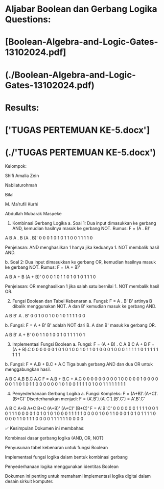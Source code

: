 # Aljabar Boolean dan Gerbang Logika Questions:
# [Boolean-Algebra-and-Logic-Gates-13102024.pdf]
# (./Boolean-Algebra-and-Logic-Gates-13102024.pdf)
# Results:
# ['TUGAS PERTEMUAN KE-5.docx']
# (./'TUGAS PERTEMUAN KE-5.docx')


Kelompok:

Shifi Amalia Zein

Nabilaturohmah

Bilal

M. Ma’rufil Kurhi

Abdullah Mubarak Maspeke

1. Kombinasi Gerbang Logika
a. Soal 1:
Dua input dimasukkan ke gerbang AND, kemudian hasilnya masuk ke gerbang NOT.
Rumus: F = (A . B)'

A	B	A . B	(A . B)'
0	0	0	1
0	1	0	1
1	0	0	1
1	1	1	0

Penjelasan:
AND menghasilkan 1 hanya jika keduanya 1. NOT membalik hasil AND.

b. Soal 2:
Dua input dimasukkan ke gerbang OR, kemudian hasilnya masuk ke gerbang NOT.
Rumus: F = (A + B)'

A	B	A + B	(A + B)'
0	0	0	1
0	1	1	0
1	0	1	0
1	1	1	0

Penjelasan:
OR menghasilkan 1 jika salah satu bernilai 1. NOT membalik hasil OR.

2. Fungsi Boolean dan Tabel Kebenaran
a. Fungsi: F = A . B'
B' artinya B dibalik menggunakan NOT.
A dan B' kemudian masuk ke gerbang AND.

A	B	B'	A . B'
0	0	1	0
0	1	0	0
1	0	1	1
1	1	0	0

b. Fungsi: F = A + B'
B' adalah NOT dari B. A dan B' masuk ke gerbang OR.

A	B	B'	A + B'
0	0	1	1
0	1	0	0
1	0	1	1
1	1	0	1

3. Implementasi Fungsi Boolean
a. Fungsi: F = (A + B) . C
A	B	C	A + B	F = (A + B).C
0	0	0	0	0
0	1	0	1	0
1	0	0	1	0
1	1	0	1	0
0	0	1	0	0
0	1	1	1	1
1	0	1	1	1
1	1	1	1	1

b. Fungsi: F = A.B + B.C + A.C
Tiga buah gerbang AND dan dua OR untuk menggabungkan hasil.

A	B	C	A.B	B.C	A.C	F = A.B + B.C + A.C
0	0	0	0	0	0	0
0	0	1	0	0	0	0
0	1	0	0	0	0	0
0	1	1	0	1	0	1
1	0	0	0	0	0	0
1	0	1	0	0	1	1
1	1	0	1	0	0	1
1	1	1	1	1	1	1

4. Penyederhanaan Gerbang Logika
a. Fungsi Kompleks: F = (A+B)'.(A+C)'.(B+C)'
Disederhanakan menjadi:
F = (A'.B').(A'.C').(B'.C') = A'.B'.C'

A	B	C	A+B	A+C	B+C	(A+B)'	(A+C)'	(B+C)'	F = A'.B'.C'
0	0	0	0	0	0	1	1	1	1
0	0	1	0	1	1	1	0	0	0
0	1	0	1	0	1	0	1	0	0
0	1	1	1	1	1	0	0	0	0
1	0	0	1	1	0	0	0	1	0
1	0	1	1	1	1	0	0	0	0
1	1	0	1	1	1	0	0	0	0
1	1	1	1	1	1	0	0	0	0

✅ Kesimpulan
Dokumen ini membahas:

Kombinasi dasar gerbang logika (AND, OR, NOT)

Penyusunan tabel kebenaran untuk fungsi Boolean

Implementasi fungsi logika dalam bentuk kombinasi gerbang

Penyederhanaan logika menggunakan identitas Boolean

Dokumen ini penting untuk memahami implementasi logika digital dalam desain sirkuit komputer.
